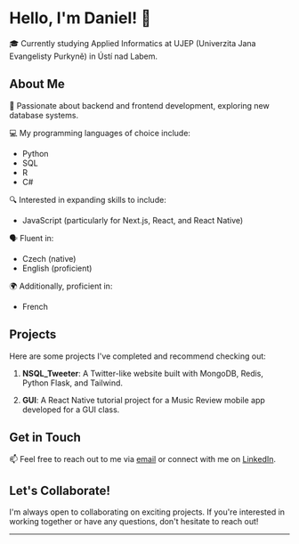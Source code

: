 # Hello, I'm Daniel! 👋

🎓 Currently studying Applied Informatics at UJEP (Univerzita Jana Evangelisty Purkyně) in Ústí nad Labem.

## About Me
🌱 Passionate about backend and frontend development, exploring new database systems.

💻 My programming languages of choice include:
- Python
- SQL
- R
- C#
  
🔍 Interested in expanding skills to include:
- JavaScript (particularly for Next.js, React, and React Native)

🗣 Fluent in:
- Czech (native)
- English (proficient)

🌍 Additionally, proficient in:
- French

## Projects
Here are some projects I've completed and recommend checking out:

1. **NSQL_Tweeter**:
   A Twitter-like website built with MongoDB, Redis, Python Flask, and Tailwind.

2. **GUI**:
   A React Native tutorial project for a Music Review mobile app developed for a GUI class.

## Get in Touch
📫 Feel free to reach out to me via [email](mailto:daniel.riha8906@seznam.cz) or connect with me on [LinkedIn](https://www.linkedin.com/in/daniel-riha).

## Let's Collaborate!
I'm always open to collaborating on exciting projects. If you're interested in working together or have any questions, don't hesitate to reach out!

---
